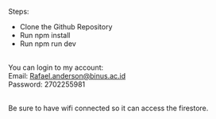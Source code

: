 Steps:
<ul>
 <li>Clone the Github Repository</li>
<li>Run npm install</li>
 <li>Run npm run dev</li>
</ul>

<br>You can login to my account: 
<br>Email: Rafael.anderson@binus.ac.id
<br>Password: 2702255981

<br>Be sure to have wifi connected so it can access the firestore.
